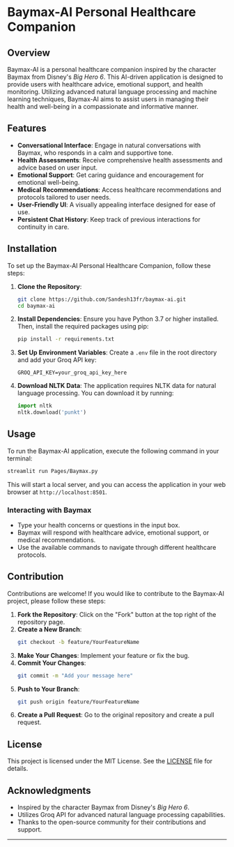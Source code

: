 
# Baymax-AI Personal Healthcare Companion

## Overview
Baymax-AI is a personal healthcare companion inspired by the character Baymax from Disney's *Big Hero 6*. This AI-driven application is designed to provide users with healthcare advice, emotional support, and health monitoring. Utilizing advanced natural language processing and machine learning techniques, Baymax-AI aims to assist users in managing their health and well-being in a compassionate and informative manner.

## Features
- **Conversational Interface**: Engage in natural conversations with Baymax, who responds in a calm and supportive tone.
- **Health Assessments**: Receive comprehensive health assessments and advice based on user input.
- **Emotional Support**: Get caring guidance and encouragement for emotional well-being.
- **Medical Recommendations**: Access healthcare recommendations and protocols tailored to user needs.
- **User-Friendly UI**: A visually appealing interface designed for ease of use.
- **Persistent Chat History**: Keep track of previous interactions for continuity in care.

## Installation
To set up the Baymax-AI Personal Healthcare Companion, follow these steps:

1. **Clone the Repository**:
   ```bash
   git clone https://github.com/Sandesh13fr/baymax-ai.git
   cd baymax-ai
   ```

2. **Install Dependencies**:
   Ensure you have Python 3.7 or higher installed. Then, install the required packages using pip:
   ```bash
   pip install -r requirements.txt
   ```

3. **Set Up Environment Variables**:
   Create a `.env` file in the root directory and add your Groq API key:
   ```plaintext
   GROQ_API_KEY=your_groq_api_key_here
   ```

4. **Download NLTK Data**:
   The application requires NLTK data for natural language processing. You can download it by running:
   ```python
   import nltk
   nltk.download('punkt')
   ```

## Usage
To run the Baymax-AI application, execute the following command in your terminal:
```bash
streamlit run Pages/Baymax.py
```
This will start a local server, and you can access the application in your web browser at `http://localhost:8501`.

### Interacting with Baymax
- Type your health concerns or questions in the input box.
- Baymax will respond with healthcare advice, emotional support, or medical recommendations.
- Use the available commands to navigate through different healthcare protocols.

## Contribution
Contributions are welcome! If you would like to contribute to the Baymax-AI project, please follow these steps:

1. **Fork the Repository**: Click on the "Fork" button at the top right of the repository page.
2. **Create a New Branch**: 
   ```bash
   git checkout -b feature/YourFeatureName
   ```
3. **Make Your Changes**: Implement your feature or fix the bug.
4. **Commit Your Changes**: 
   ```bash
   git commit -m "Add your message here"
   ```
5. **Push to Your Branch**: 
   ```bash
   git push origin feature/YourFeatureName
   ```
6. **Create a Pull Request**: Go to the original repository and create a pull request.

## License
This project is licensed under the MIT License. See the [LICENSE](LICENSE) file for details.

## Acknowledgments
- Inspired by the character Baymax from Disney's *Big Hero 6*.
- Utilizes Groq API for advanced natural language processing capabilities.
- Thanks to the open-source community for their contributions and support.

---
